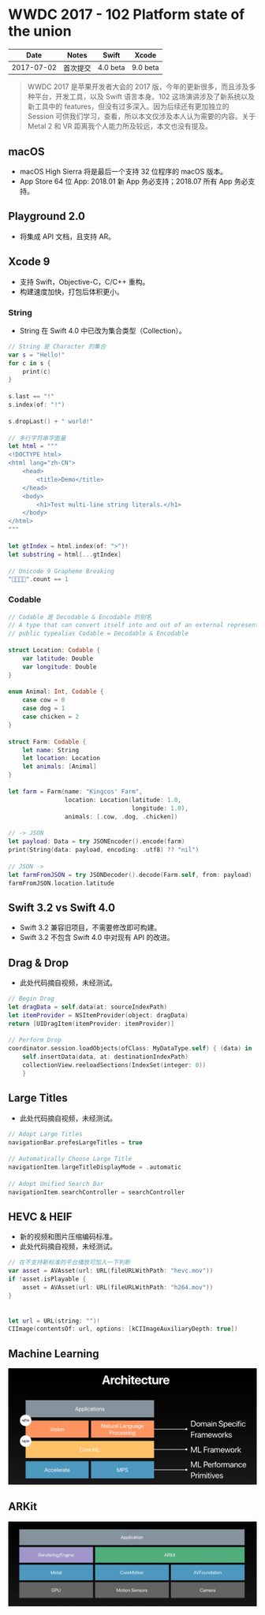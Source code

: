 # WWDC 2017 - 102 Platform state of the union

| Date | Notes | Swift | Xcode |
|:-----:|:-----:|:-----:|:-----:|
| 2017-07-02 | 首次提交 | 4.0 beta | 9.0 beta|

> WWDC 2017 是苹果开发者大会的 2017 版，今年的更新很多，而且涉及多种平台，开发工具，以及 Swift 语言本身。102 这场演讲涉及了新系统以及新工具中的 features，但没有过多深入。因为后续还有更加独立的 Session 可供我们学习，查看，所以本文仅涉及本人认为需要的内容。关于 Metal 2 和 VR 距离我个人能力所及较远，本文也没有提及。

## macOS

- macOS High Sierra 将是最后一个支持 32 位程序的 macOS 版本。
- App Store 64 位 App: 2018.01 新 App 务必支持；2018.07 所有 App 务必支持。

## Playground 2.0

- 将集成 API 文档，且支持 AR。

## Xcode 9

- 支持 Swift，Objective-C，C/C++ 重构。
- 构建速度加快，打包后体积更小。

### String

- String 在 Swift 4.0 中已改为集合类型（Collection）。

```Swift
// String 是 Character 的集合
var s = "Hello!"
for c in s {
    print(c)
}

s.last == "!"
s.index(of: "!")

s.dropLast() + " world!"

// 多行字符串字面量
let html = """
<!DOCTYPE html>
<html lang="zh-CN">
    <head>
        <title>Demo</title>
    </head>
    <body>
        <h1>Test multi-line string literals.</h1>
    </body>
</html>
"""

let gtIndex = html.index(of: ">")!
let substring = html[...gtIndex]

// Unicode 9 Grapheme Breaking
"👩‍👩‍👧‍👦".count == 1
```

### Codable

```Swift
// Codable 是 Decodable & Encodable 的别名
// A type that can convert itself into and out of an external representation.
// public typealias Codable = Decodable & Encodable

struct Location: Codable {
    var latitude: Double
    var longitude: Double
}

enum Animal: Int, Codable {
    case cow = 0
    case dog = 1
    case chicken = 2
}

struct Farm: Codable {
    let name: String
    let location: Location
    let animals: [Animal]
}

let farm = Farm(name: "Kingcos' Farm",
                location: Location(latitude: 1.0,
                                   longitude: 1.0),
                animals: [.cow, .dog, .chicken])

// -> JSON
let payload: Data = try JSONEncoder().encode(farm)
print(String(data: payload, encoding: .utf8) ?? "nil")

// JSON ->
let farmFromJSON = try JSONDecoder().decode(Farm.self, from: payload)
farmFromJSON.location.latitude
```

## Swift 3.2 vs Swift 4.0

- Swift 3.2 兼容旧项目，不需要修改即可构建。
- Swift 3.2 不包含 Swift 4.0 中对现有 API 的改进。

## Drag & Drop

- 此处代码摘自视频，未经测试。

```Swift
// Begin Drag
let dragData = self.data(at: sourceIndexPath)
let itemProvider = NSItemProvider(object: dragData)
return [UIDragItem(itemProvider: itemProvider)]

// Perform Drop
coordinator.session.loadObjects(ofClass: MyDataType.self) { (data) in
    self.insertData(data, at: destinationIndexPath)
    collectionView.reeloadSections(IndexSet(integer: 0)) 
    }
```

## Large Titles

- 此处代码摘自视频，未经测试。

```Swift
// Adopt Large Titles
navigationBar.prefesLargeTitles = true

// Automatically Choose Large Title
navigationItem.largeTitleDisplayMode = .automatic

// Adopt Unified Search Bar
navigationItem.searchController = searchController
```

## HEVC & HEIF

- 新的视频和图片压缩编码标准。
- 此处代码摘自视频，未经测试。

```Swift
// 在不支持新标准的平台播放可加入一下判断
var asset = AVAsset(url: URL(fileURLWithPath: "hevc.mov"))
if !asset.isPlayable {
    asset = AVAsset(url: URL(fileURLWithPath: "h264.mov"))
}


let url = URL(string: "")!
CIImage(contentsOf: url, options: [kCIImageAuxiliaryDepth: true])
```

## Machine Learning

![Machine Learning](img/1.png)

## ARKit

![ARKit](img/2.png)